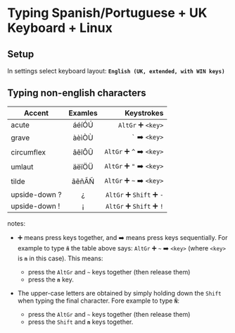 # Typing Spanish/Portuguese + UK Keyboard + Linux

## Setup

In settings select keyboard layout: **`English (UK, extended, with WIN keys)`**

## Typing non-english characters

Accent | Examles | Keystrokes
------ |:-------:| ----------:
acute         | áéíÓÚ | `AltGr` :heavy_plus_sign: `<key>`
grave         | àèìÒÙ | `` ` `` :arrow_right: `<key>`
circumflex    | âêîÔÛ | `AltGr` :heavy_plus_sign: `^` :arrow_right: `<key>`
umlaut        | äëïÖÜ | `AltGr` :heavy_plus_sign: `"` :arrow_right: `<key>`
tilde         | ãẽñÃÑ | `AltGr` :heavy_plus_sign: `~` :arrow_right: `<key>`
upside-down ? | ¿     | `AltGr` :heavy_plus_sign: `Shift` :heavy_plus_sign: `-`
upside-down ! | ¡     | `AltGr` :heavy_plus_sign: `Shift` :heavy_plus_sign: `!`

notes:
- :heavy_plus_sign: means press keys together, and :arrow_right: means press keys sequentially. For example to type **`ñ`** the table above says: `AltGr` :heavy_plus_sign: `~` :arrow_right: `<key>` (where `<key>` is **`n`** in this case). This means: 
    - press the `AltGr` and `~` keys together (then release them)
    - press the **`n`** key.

- The upper-case letters are obtained by simply holding down the `Shift` when typing the final character. Fore example to type **`Ñ`**:
    - press the `AltGr` and `~` keys together (then release them)
    - press the `Shift` and **`n`** keys together.
